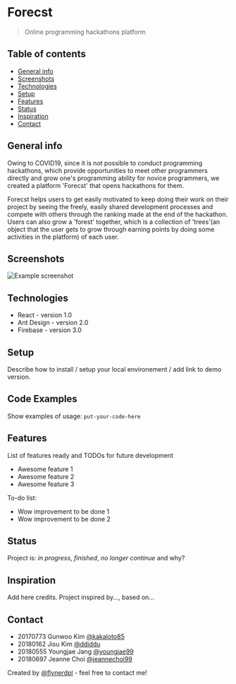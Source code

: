 # Forecst
> Online programming hackathons platform

## Table of contents
* [General info](#general-info)
* [Screenshots](#screenshots)
* [Technologies](#technologies)
* [Setup](#setup)
* [Features](#features)
* [Status](#status)
* [Inspiration](#inspiration)
* [Contact](#contact)

## General info
Owing to COVID19, since it is not possible to conduct programming hackathons, which provide opportunities to meet other programmers directly and grow one's programming ability for novice programmers, we created a platform 'Forecst' that opens hackathons for them. 

Forecst helps users to get easily motivated to keep doing their work on their project by seeing the freely, easily shared development processes and compete with others through the ranking made at the end of the hackathon. Users can also grow a 'forest' together, which is a collection of 'trees'(an object that the user gets to grow through earning points by doing some activities in the platform) of each user.

## Screenshots
![Example screenshot](./img/screenshot.png)

## Technologies
* React - version 1.0
* Ant Design - version 2.0
* Firebase - version 3.0

## Setup
Describe how to install / setup your local environement / add link to demo version.

## Code Examples
Show examples of usage:
`put-your-code-here`

## Features
List of features ready and TODOs for future development
* Awesome feature 1
* Awesome feature 2
* Awesome feature 3

To-do list:
* Wow improvement to be done 1
* Wow improvement to be done 2

## Status
Project is: _in progress_, _finished_, _no longer continue_ and why?

## Inspiration
Add here credits. Project inspired by..., based on...

## Contact
* 20170773 Gunwoo Kim [@kakaloto85](https://github.com/kakaloto85)
* 20180162 Jisu Kim [@ddiddu](https://github.com/ddiddu)
* 20180555 Youngjae Jang [@youngjae99](https://github.com/youngjae99)
* 20180697 Jeanne Choi [@jeannechoi99](https://github.com/jeannechoi99)

Created by [@flynerdpl](https://www.flynerd.pl/) - feel free to contact me!
